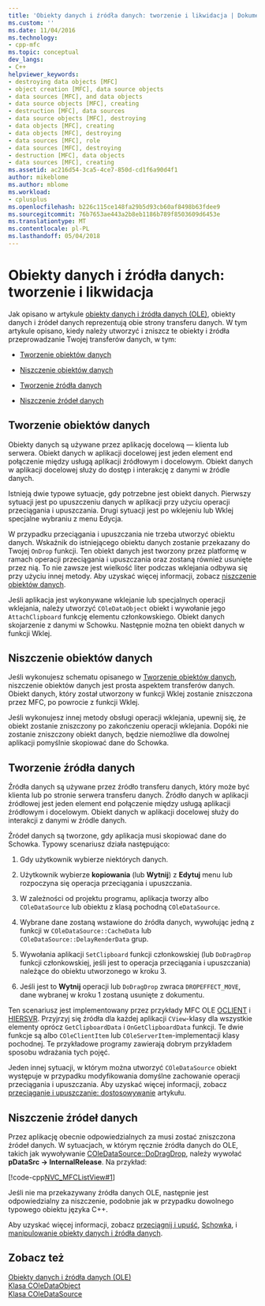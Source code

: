 ```yaml
---
title: 'Obiekty danych i źródła danych: tworzenie i likwidacja | Dokumentacja firmy Microsoft'
ms.custom: ''
ms.date: 11/04/2016
ms.technology:
- cpp-mfc
ms.topic: conceptual
dev_langs:
- C++
helpviewer_keywords:
- destroying data objects [MFC]
- object creation [MFC], data source objects
- data sources [MFC], and data objects
- data source objects [MFC], creating
- destruction [MFC], data sources
- data source objects [MFC], destroying
- data objects [MFC], creating
- data objects [MFC], destroying
- data sources [MFC], role
- data sources [MFC], destroying
- destruction [MFC], data objects
- data sources [MFC], creating
ms.assetid: ac216d54-3ca5-4ce7-850d-cd1f6a90d4f1
author: mikeblome
ms.author: mblome
ms.workload:
- cplusplus
ms.openlocfilehash: b226c115ce148fa29b5d93cb60af8498b63fdee9
ms.sourcegitcommit: 76b7653ae443a2b8eb1186b789f8503609d6453e
ms.translationtype: MT
ms.contentlocale: pl-PL
ms.lasthandoff: 05/04/2018
---
```

# <a name="data-objects-and-data-sources-creation-and-destruction"></a>Obiekty danych i źródła danych: tworzenie i likwidacja
Jak opisano w artykule [obiekty danych i źródła danych (OLE)](../mfc/data-objects-and-data-sources-ole.md), obiekty danych i źródeł danych reprezentują obie strony transferu danych. W tym artykule opisano, kiedy należy utworzyć i zniszcz te obiekty i źródła przeprowadzanie Twojej transferów danych, w tym:  
  
-   [Tworzenie obiektów danych](#_core_creating_data_objects)  
  
-   [Niszczenie obiektów danych](#_core_destroying_data_objects)  
  
-   [Tworzenie źródła danych](#_core_creating_data_sources)  
  
-   [Niszczenie źródeł danych](#_core_destroying_data_sources)  
  
##  <a name="_core_creating_data_objects"></a> Tworzenie obiektów danych  
 Obiekty danych są używane przez aplikację docelową — klienta lub serwera. Obiekt danych w aplikacji docelowej jest jeden element end połączenie między usługą aplikacji źródłowym i docelowym. Obiekt danych w aplikacji docelowej służy do dostęp i interakcję z danymi w źródle danych.  
  
 Istnieją dwie typowe sytuacje, gdy potrzebne jest obiekt danych. Pierwszy sytuacji jest po upuszczeniu danych w aplikacji przy użyciu operacji przeciągania i upuszczania. Drugi sytuacji jest po wklejeniu lub Wklej specjalne wybraniu z menu Edycja.  
  
 W przypadku przeciągania i upuszczania nie trzeba utworzyć obiektu danych. Wskaźnik do istniejącego obiektu danych zostanie przekazany do Twojej `OnDrop` funkcji. Ten obiekt danych jest tworzony przez platformę w ramach operacji przeciągania i upuszczania oraz zostaną również usunięte przez nią. To nie zawsze jest wielkość liter podczas wklejania odbywa się przy użyciu innej metody. Aby uzyskać więcej informacji, zobacz [niszczenie obiektów danych](#_core_destroying_data_objects).  
  
 Jeśli aplikacja jest wykonywane wklejanie lub specjalnych operacji wklejania, należy utworzyć `COleDataObject` obiekt i wywołanie jego `AttachClipboard` funkcję elementu członkowskiego. Obiekt danych skojarzenie z danymi w Schowku. Następnie można ten obiekt danych w funkcji Wklej.  
  
##  <a name="_core_destroying_data_objects"></a> Niszczenie obiektów danych  
 Jeśli wykonujesz schematu opisanego w [Tworzenie obiektów danych](#_core_creating_data_objects), niszczenie obiektów danych jest prosta aspektem transferów danych. Obiekt danych, który został utworzony w funkcji Wklej zostanie zniszczona przez MFC, po powrocie z funkcji Wklej.  
  
 Jeśli wykonujesz innej metody obsługi operacji wklejania, upewnij się, że obiekt zostanie zniszczony po zakończeniu operacji wklejania. Dopóki nie zostanie zniszczony obiekt danych, będzie niemożliwe dla dowolnej aplikacji pomyślnie skopiować dane do Schowka.  
  
##  <a name="_core_creating_data_sources"></a> Tworzenie źródła danych  
 Źródła danych są używane przez źródło transferu danych, który może być klienta lub po stronie serwera transferu danych. Źródło danych w aplikacji źródłowej jest jeden element end połączenie między usługą aplikacji źródłowym i docelowym. Obiekt danych w aplikacji docelowej służy do interakcji z danymi w źródle danych.  
  
 Źródeł danych są tworzone, gdy aplikacja musi skopiować dane do Schowka. Typowy scenariusz działa następująco:  
  
1.  Gdy użytkownik wybierze niektórych danych.  
  
2.  Użytkownik wybierze **kopiowania** (lub **Wytnij**) z **Edytuj** menu lub rozpoczyna się operacja przeciągania i upuszczania.  
  
3.  W zależności od projektu programu, aplikacja tworzy albo `COleDataSource` lub obiektu z klasą pochodną `COleDataSource`.  
  
4.  Wybrane dane zostaną wstawione do źródła danych, wywołując jedną z funkcji w `COleDataSource::CacheData` lub `COleDataSource::DelayRenderData` grup.  
  
5.  Wywołania aplikacji `SetClipboard` funkcji członkowskiej (lub `DoDragDrop` funkcji członkowskiej, jeśli jest to operacja przeciągania i upuszczania) należące do obiektu utworzonego w kroku 3.  
  
6.  Jeśli jest to **Wytnij** operacji lub `DoDragDrop` zwraca `DROPEFFECT_MOVE`, dane wybranej w kroku 1 zostaną usunięte z dokumentu.  
  
 Ten scenariusz jest implementowany przez przykłady MFC OLE [OCLIENT](../visual-cpp-samples.md) i [HIERSVR](../visual-cpp-samples.md). Przyjrzyj się źródła dla każdej aplikacji `CView`-klasy dla wszystkie elementy oprócz `GetClipboardData` i `OnGetClipboardData` funkcji. Te dwie funkcje są albo `COleClientItem` lub `COleServerItem`-implementacji klasy pochodnej. Te przykładowe programy zawierają dobrym przykładem sposobu wdrażania tych pojęć.  
  
 Jeden innej sytuacji, w którym można utworzyć `COleDataSource` obiekt występuje w przypadku modyfikowania domyślne zachowanie operacji przeciągania i upuszczania. Aby uzyskać więcej informacji, zobacz [przeciąganie i upuszczanie: dostosowywanie](../mfc/drag-and-drop-customizing.md) artykułu.  
  
##  <a name="_core_destroying_data_sources"></a> Niszczenie źródeł danych  
 Przez aplikację obecnie odpowiedzialnych za musi zostać zniszczona źródeł danych. W sytuacjach, w którym ręcznie źródła danych do OLE, takich jak wywoływanie [COleDataSource::DoDragDrop](../mfc/reference/coledatasource-class.md#dodragdrop), należy wywołać **pDataSrc -> InternalRelease**. Na przykład:  
  
 [!code-cpp[NVC_MFCListView#1](../atl/reference/codesnippet/cpp/data-objects-and-data-sources-creation-and-destruction_1.cpp)]  
  
 Jeśli nie ma przekazywany źródła danych OLE, następnie jest odpowiedzialny za niszczenie, podobnie jak w przypadku dowolnego typowego obiektu języka C++.  
  
 Aby uzyskać więcej informacji, zobacz [przeciągnij i upuść](../mfc/drag-and-drop-ole.md), [Schowka](../mfc/clipboard.md), i [manipulowanie obiekty danych i źródła danych](../mfc/data-objects-and-data-sources-manipulation.md).  
  
## <a name="see-also"></a>Zobacz też  
 [Obiekty danych i źródła danych (OLE)](../mfc/data-objects-and-data-sources-ole.md)   
 [Klasa COleDataObject](../mfc/reference/coledataobject-class.md)   
 [Klasa COleDataSource](../mfc/reference/coledatasource-class.md)

